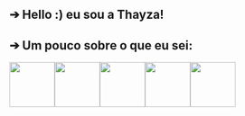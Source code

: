 ## ➔ Hello :) eu sou a Thayza!

## ➔ Um pouco sobre o que eu sei:

<div style="display: flex; gap: 10;">
    <img src="https://cdn-icons-png.flaticon.com/128/1051/1051277.png" width="80" height="80" /> 
    <img src="https://cdn-icons-png.flaticon.com/128/732/732190.png" width="80" height="80" /> 
    <img src="https://cdn-icons-png.flaticon.com/128/5968/5968292.png" width="80" height="80" /> 
    <img src="https://cdn-icons-png.flaticon.com/128/14929/14929345.png" width="80" height="80" /> 
    <img src="https://cdn-icons-png.flaticon.com/128/919/919836.png" width="80" height="80" />
</div>



<!--
**ThayzaMaciel/ThayzaMaciel** is a ✨ _special_ ✨ repository because its `README.md` (this file) appears on your GitHub profile.

Here are some ideas to get you started:

- 🔭 I’m currently working on ...
- 🌱 I’m currently learning ...
- 👯 I’m looking to collaborate on ...
- 🤔 I’m looking for help with ...
- 💬 Ask me about ...
- 📫 How to reach me: ...
- 😄 Pronouns: ...
- ⚡ Fun fact: ...
-->
